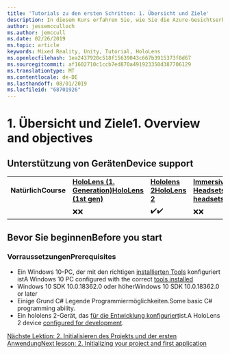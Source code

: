 ```yaml
---
title: 'Tutorials zu den ersten Schritten: 1. Übersicht und Ziele'
description: In diesem Kurs erfahren Sie, wie Sie die Azure-Gesichtserkennung in einer Mixed Reality-Anwendung implementieren.
author: jessemcculloch
ms.author: jemccull
ms.date: 02/26/2019
ms.topic: article
keywords: Mixed Reality, Unity, Tutorial, HoloLens
ms.openlocfilehash: 1ea2437920c518f15639043c667b3915373f8d67
ms.sourcegitcommit: af1602710c1ccb7ed870a491923350d387706129
ms.translationtype: MT
ms.contentlocale: de-DE
ms.lasthandoff: 08/01/2019
ms.locfileid: "68701926"
---
```

# <a name="1-overview-and-objectives"></a><span data-ttu-id="ad948-105">1. Übersicht und Ziele</span><span class="sxs-lookup"><span data-stu-id="ad948-105">1. Overview and objectives</span></span>

## <a name="device-support"></a><span data-ttu-id="ad948-106">Unterstützung von Geräten</span><span class="sxs-lookup"><span data-stu-id="ad948-106">Device support</span></span>

<table>
    <colgroup>
    <col width="25%" />
    <col width="25%" />
    <col width="25%" />
    <col width="25%" />
    </colgroup>
    <tr>
        <td><span data-ttu-id="ad948-107"><strong>Natürlich</strong></span><span class="sxs-lookup"><span data-stu-id="ad948-107"><strong>Course</strong></span></span></td>
        <td><span data-ttu-id="ad948-108"><a href="hololens-hardware-details.md"><strong>HoloLens (1. Generation)</strong></a></span><span class="sxs-lookup"><span data-stu-id="ad948-108"><a href="hololens-hardware-details.md"><strong>HoloLens (1st gen)</strong></a></span></span></td>
        <td><span data-ttu-id="ad948-109"><a href="https://www.microsoft.com/en-us/hololens/hardware"><strong>Hololens 2</strong></a></span><span class="sxs-lookup"><span data-stu-id="ad948-109"><a href="https://www.microsoft.com/en-us/hololens/hardware"><strong>HoloLens 2</strong></a></span></span></td>
        <td><span data-ttu-id="ad948-110"><a href="immersive-headset-hardware-details.md"><strong>Immersive Headsets</strong></a></span><span class="sxs-lookup"><span data-stu-id="ad948-110"><a href="immersive-headset-hardware-details.md"><strong>Immersive headsets</strong></a></span></span></td>
    </tr>
     <tr>
        <td></td>
        <td><span data-ttu-id="ad948-111">❌</span><span class="sxs-lookup"><span data-stu-id="ad948-111">❌</span></span></td>
        <td><span data-ttu-id="ad948-112">✔️</span><span class="sxs-lookup"><span data-stu-id="ad948-112">✔️</span></span></td>
        <td><span data-ttu-id="ad948-113">❌</span><span class="sxs-lookup"><span data-stu-id="ad948-113">❌</span></span></td>
    </tr>
</table>

## <a name="before-you-start"></a><span data-ttu-id="ad948-114">Bevor Sie beginnen</span><span class="sxs-lookup"><span data-stu-id="ad948-114">Before you start</span></span>

### <a name="prerequisites"></a><span data-ttu-id="ad948-115">Vorraussetzungen</span><span class="sxs-lookup"><span data-stu-id="ad948-115">Prerequisites</span></span>

* <span data-ttu-id="ad948-116">Ein Windows 10-PC, der mit den richtigen [installierten Tools](install-the-tools.md) konfiguriert ist</span><span class="sxs-lookup"><span data-stu-id="ad948-116">A Windows 10 PC configured with the correct [tools installed](install-the-tools.md)</span></span>
* <span data-ttu-id="ad948-117">Windows 10 SDK 10.0.18362.0 oder höher</span><span class="sxs-lookup"><span data-stu-id="ad948-117">Windows 10 SDK 10.0.18362.0 or later</span></span>
* <span data-ttu-id="ad948-118">Einige Grund C# Legende Programmiermöglichkeiten.</span><span class="sxs-lookup"><span data-stu-id="ad948-118">Some basic C# programming ability.</span></span>
* <span data-ttu-id="ad948-119">Ein hololens 2-Gerät, das [für die Entwicklung konfiguriert](using-visual-studio.md#enabling-developer-mode)ist.</span><span class="sxs-lookup"><span data-stu-id="ad948-119">A HoloLens 2 device [configured for development](using-visual-studio.md#enabling-developer-mode).</span></span>

[<span data-ttu-id="ad948-120">Nächste Lektion: 2. Initialisieren des Projekts und der ersten Anwendung</span><span class="sxs-lookup"><span data-stu-id="ad948-120">Next lesson: 2. Initializing your project and first application</span></span>](mrlearning-base-ch1.md)
